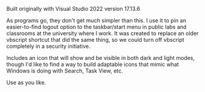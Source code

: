 Built originally with Visual Studio 2022 version 17.13.6

As programs go, they don't get much simpler than this.
I use it to pin an easier-to-find logout option to the taskbar/start menu in public labs and classrooms at the university where I work.
It was created to replace an older vbscript shortcut that did the same thing, so we could turn off vbscript completely in a security initiative.

Includes an icon that will show and be visible in both dark and light modes, though I'd like to find a way to build adaptable icons that mimic what Windows is doing with Search, Task View, etc.

Use as you like.
